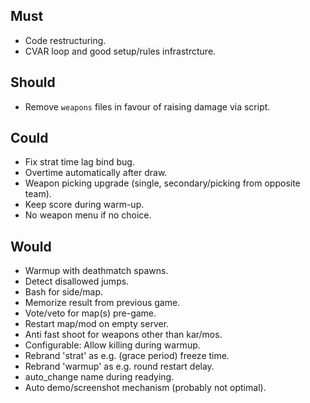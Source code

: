 ## Must

- Code restructuring.
- CVAR loop and good setup/rules infrastrcture.

## Should

- Remove `weapons` files in favour of raising damage via script.

## Could

- Fix strat time lag bind bug.
- Overtime automatically after draw.
- Weapon picking upgrade (single, secondary/picking from opposite team).
- Keep score during warm-up.
- No weapon menu if no choice.

## Would

- Warmup with deathmatch spawns.
- Detect disallowed jumps.
- Bash for side/map.
- Memorize result from previous game.
- Vote/veto for map(s) pre-game.
- Restart map/mod on empty server.
- Anti fast shoot for weapons other than kar/mos.
- Configurable: Allow killing during warmup.
- Rebrand 'strat' as e.g. (grace period) freeze time.
- Rebrand 'warmup' as e.g. round restart delay.
- auto_change name during readying.
- Auto demo/screenshot mechanism (probably not optimal).